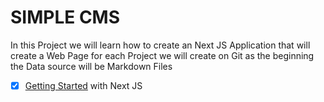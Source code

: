 # SIMPLE CMS

In this Project we will learn how to create an Next JS Application that will create a Web Page for each Project we will create on Git as the beginning the Data source will be Markdown Files

- [x] [Getting Started](https://nextjs.org/learn/basics/getting-started) with Next JS 